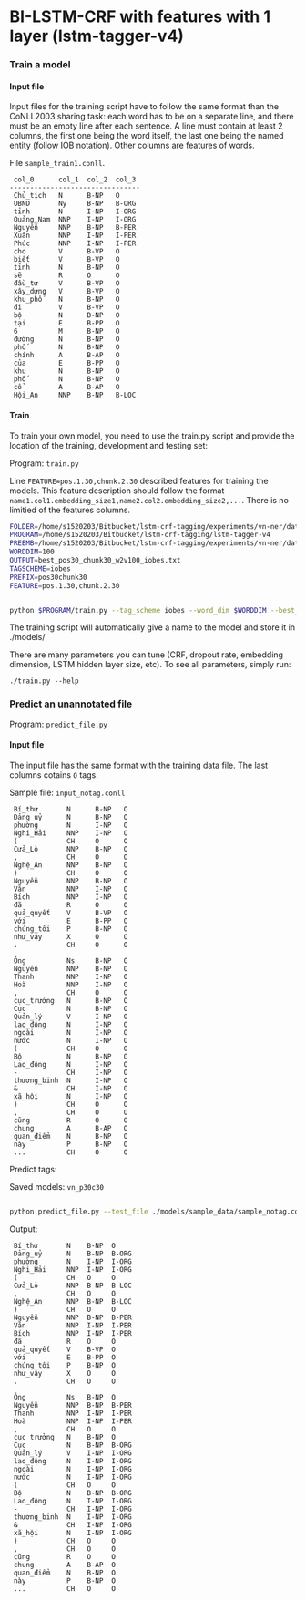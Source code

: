 # BI-LSTM-CRF with features with 1 layer (lstm-tagger-v4)



### Train a model
#### Input file

Input files for the training script have to follow the same format than the CoNLL2003 sharing task: each word has to be on a separate line, and there must be an empty line after each sentence. A line must contain at least 2 columns, the first one being the word itself, the last one being the named entity (follow IOB notation). Other columns are features of words.

File `sample_train1.conll`. 

```
 col_0      col_1  col_2  col_3 
--------------------------------
 Chủ_tịch   N      B-NP   O     
 UBND       Ny     B-NP   B-ORG 
 tỉnh       N      I-NP   I-ORG 
 Quảng_Nam  NNP    I-NP   I-ORG 
 Nguyễn     NNP    B-NP   B-PER 
 Xuân       NNP    I-NP   I-PER 
 Phúc       NNP    I-NP   I-PER 
 cho        V      B-VP   O     
 biết       V      B-VP   O     
 tỉnh       N      B-NP   O     
 sẽ         R      O      O     
 đầu_tư     V      B-VP   O     
 xây_dựng   V      B-VP   O     
 khu_phố    N      B-NP   O     
 đi         V      B-VP   O     
 bộ         N      B-NP   O     
 tại        E      B-PP   O     
 6          M      B-NP   O     
 đường      N      B-NP   O     
 phố        N      B-NP   O     
 chính      A      B-AP   O     
 của        E      B-PP   O     
 khu        N      B-NP   O     
 phố        N      B-NP   O     
 cổ         A      B-AP   O     
 Hội_An     NNP    B-NP   B-LOC 
```

#### Train
To train your own model, you need to use the train.py script and provide the location of the training, development and testing set:

Program: `train.py`

Line `FEATURE=pos.1.30,chunk.2.30` described features for training the models. This feature description should follow the format `name1.col1.embedding_size1,name2.col2.embedding_size2,...`. There is no limitied of the features columns.

```sh
FOLDER=/home/s1520203/Bitbucket/lstm-crf-tagging/experiments/vn-ner/data/dev
PROGRAM=/home/s1520203/Bitbucket/lstm-crf-tagging/lstm-tagger-v4
PREEMB=/home/s1520203/Bitbucket/lstm-crf-tagging/experiments/vn-ner/data/pre-trained/w2v.100 
WORDDIM=100
OUTPUT=best_pos30_chunk30_w2v100_iobes.txt
TAGSCHEME=iobes
PREFIX=pos30chunk30
FEATURE=pos.1.30,chunk.2.30


python $PROGRAM/train.py --tag_scheme iobes --word_dim $WORDDIM --best_outpath $OUTPUT --pre_emb $PREEMB --train $FOLDER/train.conll  --dev $FOLDER/val.conll --test $FOLDER/test.conll --lower 0 --zeros 0 --char_dim 25 --cap_dim 3 --lr_method sgd-lr_.002 --word_bidirect 1 --external_features $FEATURE --prefix=$PREFIX --reload 0 --epoch 120
```

The training script will automatically give a name to the model and store it in ./models/

There are many parameters you can tune (CRF, dropout rate, embedding dimension, LSTM hidden layer size, etc). To see all parameters, simply run:

```
./train.py --help
```


### Predict an unannotated file 

Program: `predict_file.py`

#### Input file 

The input file has the same format with the training data file. The last columns cotains `O` tags.

Sample file: `input_notag.conll`

```
 Bí_thư       N      B-NP   O     
 Đảng_uỷ      N      B-NP   O     
 phường       N      I-NP   O     
 Nghi_Hải     NNP    I-NP   O     
 (            CH     O      O     
 Cửa_Lò       NNP    B-NP   O     
 ,            CH     O      O     
 Nghệ_An      NNP    B-NP   O     
 )            CH     O      O     
 Nguyễn       NNP    B-NP   O     
 Văn          NNP    I-NP   O     
 Bích         NNP    I-NP   O     
 đã           R      O      O     
 quả_quyết    V      B-VP   O     
 với          E      B-PP   O     
 chúng_tôi    P      B-NP   O     
 như_vậy      X      O      O     
 .            CH     O      O     
                                  
 Ông          Ns     B-NP   O     
 Nguyễn       NNP    B-NP   O     
 Thanh        NNP    I-NP   O     
 Hoà          NNP    I-NP   O     
 ,            CH     O      O     
 cục_trưởng   N      B-NP   O     
 Cục          N      B-NP   O     
 Quản_lý      V      I-NP   O     
 lao_động     N      I-NP   O     
 ngoài        N      I-NP   O     
 nước         N      I-NP   O     
 (            CH     O      O     
 Bộ           N      B-NP   O     
 Lao_động     N      I-NP   O     
 -            CH     I-NP   O     
 thương_binh  N      I-NP   O     
 &            CH     I-NP   O     
 xã_hội       N      I-NP   O     
 )            CH     O      O     
 ,            CH     O      O     
 cũng         R      O      O     
 chung        A      B-AP   O     
 quan_điểm    N      B-NP   O     
 này          P      B-NP   O     
 ...          CH     O      O     
```

Predict tags:

Saved models: `vn_p30c30`

```sh 

python predict_file.py --test_file ./models/sample_data/sample_notag.conll --out_file sample.conll --model ./models/vn_p30c30
```

Output:

```
 Bí_thư       N    B-NP  O     
 Đảng_uỷ      N    B-NP  B-ORG 
 phường       N    I-NP  I-ORG 
 Nghi_Hải     NNP  I-NP  I-ORG 
 (            CH   O     O     
 Cửa_Lò       NNP  B-NP  B-LOC 
 ,            CH   O     O     
 Nghệ_An      NNP  B-NP  B-LOC 
 )            CH   O     O     
 Nguyễn       NNP  B-NP  B-PER 
 Văn          NNP  I-NP  I-PER 
 Bích         NNP  I-NP  I-PER 
 đã           R    O     O     
 quả_quyết    V    B-VP  O     
 với          E    B-PP  O     
 chúng_tôi    P    B-NP  O     
 như_vậy      X    O     O     
 .            CH   O     O     
                               
 Ông          Ns   B-NP  O     
 Nguyễn       NNP  B-NP  B-PER 
 Thanh        NNP  I-NP  I-PER 
 Hoà          NNP  I-NP  I-PER 
 ,            CH   O     O     
 cục_trưởng   N    B-NP  O     
 Cục          N    B-NP  B-ORG 
 Quản_lý      V    I-NP  I-ORG 
 lao_động     N    I-NP  I-ORG 
 ngoài        N    I-NP  I-ORG 
 nước         N    I-NP  I-ORG 
 (            CH   O     O     
 Bộ           N    B-NP  B-ORG 
 Lao_động     N    I-NP  I-ORG 
 -            CH   I-NP  I-ORG 
 thương_binh  N    I-NP  I-ORG 
 &            CH   I-NP  I-ORG 
 xã_hội       N    I-NP  I-ORG 
 )            CH   O     O     
 ,            CH   O     O     
 cũng         R    O     O     
 chung        A    B-AP  O     
 quan_điểm    N    B-NP  O     
 này          P    B-NP  O     
 ...          CH   O     O     
```

